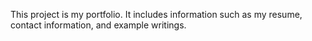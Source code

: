 This project is my portfolio. It includes information such as my resume, contact information, and example writings.
